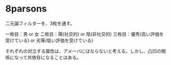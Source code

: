 # 8parsons
二元論フィルターを、3枚を通す。

一枚目：男 or 女
二枚目：陽(社交的) or 陰(非社交的)
三枚目：優秀(高い評価を受けている) or 劣等(低い評価を受けている)

それぞれの対立する属性は、アメーバにはならないと考える。しかし、凸凹の関係になって共依存になることはある。

